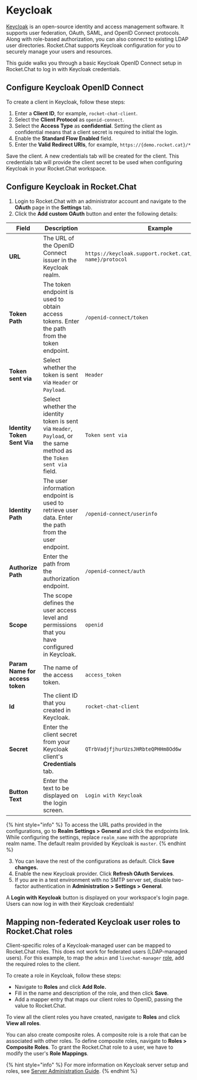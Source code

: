 # Keycloak

[Keycloak](https://www.keycloak.org/) is an open-source identity and access management software. It supports user federation, OAuth, SAML, and OpenID Connect protocols. Along with role-based authorization, you can also connect to existing LDAP user directories. Rocket.Chat supports Keycloak configuration for you to securely manage your users and resources.

This guide walks you through a basic Keycloak OpenID Connect setup in Rocket.Chat to log in with Keycloak credentials.

## Configure Keycloak OpenID Connect

To create a client in Keycloak, follow these steps:

1. Enter a **Client ID**, for example, `rocket-chat-client`.
2. Select the **Client Protocol** as `openid-connect`.
3. Select the **Access Type** as **confidential**. Setting the client as confidential means that a client secret is required to initial the login.
4. Enable the **Standard Flow Enabled** field.
5. Enter the **Valid Redirect URIs**, for example, `https://{demo.rocket.cat}/*`

Save the client. A new credentials tab will be created for the client. This credentials tab will provide the client secret to be used when configuring Keycloak in your Rocket.Chat workspace.

## Configure Keycloak in Rocket.Chat

1. Login to Rocket.Chat with an administrator account and navigate to the **OAuth** page in the **Settings** tab.
2. Click the **Add custom OAuth** button and enter the following details:

<table><thead><tr><th width="189">Field</th><th width="292">Description</th><th>Example</th></tr></thead><tbody><tr><td><strong>URL</strong></td><td>The URL of the OpenID Connect issuer in the Keycloak realm.</td><td><code>https://keycloak.support.rocket.cat/realms/{realm-name}/protocol</code></td></tr><tr><td><strong>Token Path</strong></td><td>The token endpoint is used to obtain access tokens. Enter the path from the token endpoint.</td><td><code>/openid-connect/token</code></td></tr><tr><td><strong>Token sent via</strong></td><td>Select whether the token is sent via <code>Header</code> or <code>Payload</code>.</td><td><code>Header</code></td></tr><tr><td><strong>Identity Token Sent Via</strong></td><td>Select whether the identity token is sent via <code>Header</code>, <code>Payload</code>, or the same method as the <code>Token sent via</code> field.</td><td><code>Token sent via</code></td></tr><tr><td><strong>Identity Path</strong></td><td>The user information endpoint is used to retrieve user data. Enter the path from the user endpoint.</td><td><code>/openid-connect/userinfo</code></td></tr><tr><td><strong>Authorize Path</strong></td><td>Enter the path from the authorization endpoint.</td><td><code>/openid-connect/auth</code></td></tr><tr><td><strong>Scope</strong></td><td>The scope defines the user access level and permissions that you have configured in Keycloak.</td><td><code>openid</code></td></tr><tr><td><strong>Param Name for access token</strong></td><td>The name of the access token.</td><td><code>access_token</code></td></tr><tr><td><strong>Id</strong></td><td>The client ID that you created in Keycloak.</td><td><code>rocket-chat-client</code></td></tr><tr><td><strong>Secret</strong></td><td>Enter the client secret from your Keycloak client's <strong>Credentials</strong> tab.</td><td><code>QTrbVadjfjhurUzsJHRbteQPHHm8Od6w</code></td></tr><tr><td><strong>Button Text</strong></td><td>Enter the text to be displayed on the login screen.</td><td><code>Login with Keycloak</code></td></tr></tbody></table>

{% hint style="info" %}
To access the URL paths provided in the configurations, go to **Realm Settings > General** and click the endpoints link. While configuring the settings, replace `realm_name` with the appropriate realm name. The default realm provided by Keycloak is `master`.
{% endhint %}

3. You can leave the rest of the configurations as default. Click **Save changes.**
4. Enable the new Keycloak provider. Click **Refresh OAuth Services**.
5. If you are in a test environment with no SMTP server set, disable two-factor authentication in **Administration > Settings > General**.

A **Login with Keycloak** button is displayed on your workspace's login page. Users can now log in with their Keycloak credentials!

## Mapping non-federated Keycloak user roles to Rocket.Chat roles

Client-specific roles of a Keycloak-managed user can be mapped to Rocket.Chat roles. This does not work for federated users (LDAP-managed users). For this example, to map the `admin` and `livechat-manager` [role](../../omnichannel/workspace-administration/permissions/#roles), add the required roles to the client.

To create a role in Keycloak, follow these steps:

* Navigate to **Roles** and click **Add Role.**
* Fill in the name and description of the role, and then click **Save**.
* Add a mapper entry that maps our client roles to OpenID, passing the value to Rocket.Chat.

To view all the client roles you have created, navigate to **Roles** and click **View all roles**.

You can also create composite roles. A composite role is a role that can be associated with other roles. To define composite roles, navigate to **Roles > Composite Roles**. To grant the Rocket.Chat role to a user, we have to modify the user's **Role Mappings**.

{% hint style="info" %}
For more information on Keycloak server setup and roles, see [Server Administration Guide](https://www.keycloak.org/docs/latest/server\_admin/#keycloak-features-and-concepts).
{% endhint %}
